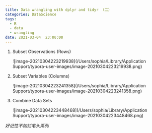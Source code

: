 ```yaml
---
title: Data wrangling with dplyr and tidyr （二）
categories: DataScience
tags:
  - R 
  - data
  - wrangling
date: 2021-03-04  23:00:00
---
```


1. Subset Observations (Rows)

   ![image-20210304223219938](/Users/sophia/Library/Application Support/typora-user-images/image-20210304223219938.png)

2. Subset Variables (Columns)

   ![image-20210304223241358](/Users/sophia/Library/Application Support/typora-user-images/image-20210304223241358.png)

3. Combine Data Sets

   ![image-20210304223448468](/Users/sophia/Library/Application Support/typora-user-images/image-20210304223448468.png)

*好记性不如烂笔头系列*